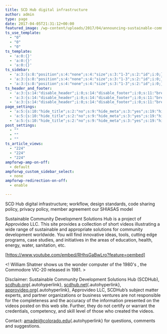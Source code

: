 ```yaml
---
title: SCD Hub digital infrastructure
author: admin
type: page
date: 2017-04-05T21:31:12+00:00
featured_image: /wp-content/uploads/2017/04/announcing-sustainable-community-development-hub.jpg
ts_use_template:
  - "0"
  - "0"
  - "0"
ts_template:
  - 'a:0:{}'
  - 'a:0:{}'
  - 'a:0:{}'
ts_sidebar:
  - 'a:3:{s:8:"position";s:4:"none";s:4:"size";s:3:"1-3";s:2:"id";i:0;}'
  - 'a:3:{s:8:"position";s:4:"none";s:4:"size";s:3:"1-3";s:2:"id";i:0;}'
  - 'a:3:{s:8:"position";s:4:"none";s:4:"size";s:3:"1-3";s:2:"id";i:0;}'
ts_header_and_footer:
  - 'a:3:{s:14:"disable_header";i:0;s:14:"disable_footer";i:0;s:11:"breadcrumbs";i:1;}'
  - 'a:3:{s:14:"disable_header";i:0;s:14:"disable_footer";i:0;s:11:"breadcrumbs";i:1;}'
  - 'a:3:{s:14:"disable_header";i:0;s:14:"disable_footer";i:0;s:11:"breadcrumbs";i:1;}'
page_settings:
  - 'a:5:{s:10:"hide_title";s:2:"no";s:9:"hide_meta";s:3:"yes";s:19:"hide_social_sharing";s:2:"no";s:12:"hide_featimg";s:2:"no";s:15:"hide_author_box";s:3:"yes";}'
  - 'a:5:{s:10:"hide_title";s:2:"no";s:9:"hide_meta";s:3:"yes";s:19:"hide_social_sharing";s:2:"no";s:12:"hide_featimg";s:2:"no";s:15:"hide_author_box";s:3:"yes";}'
  - 'a:5:{s:10:"hide_title";s:2:"no";s:9:"hide_meta";s:3:"yes";s:19:"hide_social_sharing";s:2:"no";s:12:"hide_featimg";s:2:"no";s:15:"hide_author_box";s:3:"yes";}'
post_settings:
  - ""
  - ""
  - ""
ts_article_views:
  - "224"
  - "224"
  - "224"
ampforwp-amp-on-off:
  - default
ampforwp_custom_sidebar_select:
  - none
ampforwp-redirection-on-off:
  - enable

---
```

SCD Hub digital infrastructure; workflow, design standards, code sharing policy, privacy policy, member agreement our SHIASAS model

Sustainable Community Development Solutions Hub is a project of Approvideo LLC. This site provides a collection of short videos illustrating a wide range of sustainable and appropriate solutions for community development worldwide. You will find innovative ideas, tools, cutting edge programs, case studies, and initiatives in the areas of education, health, energy, water, sanitation, etc.

[https://www.youtube.com/embed/RHhsGaBwLro?feature=oembed]
  
<! William Shatner shows us the wonder computer of the 1980's , the Commodore VIC-20 released in 1981. >

Disclaimer: Sustainable Community Development Solutions Hub (SCDHub), [scdhub.org][1]{.autohyperlink}, [scdhub.net][2]{.autohyperlink}, [approvideo.org][3]{.autohyperlink}, Approvideo LLC, SCDHub&#8217;s subject matter experts, and partner organizations or business ventures are not responsible for the completeness and the accuracy of the information presented on the videos posted on this web site. Further, they do not certify or warrant the credentials, competency, and skill level of those who created the videos.

Contact: <amadei@colorado.edu>{.autohyperlink} for questions, comments and suggestions.

 [1]: http://scdhub.org
 [2]: http://scdhub.net
 [3]: http://approvideo.org